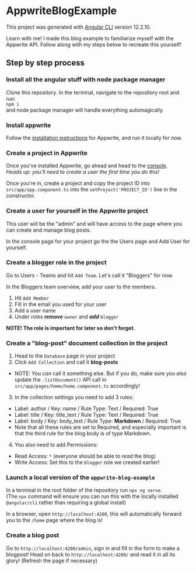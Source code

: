 # AppwriteBlogExample

This project was generated with [Angular CLI](https://github.com/angular/angular-cli) version 12.2.10.

Learn with me! I made this blog example to familiarize myself with the Appwrite API. Follow along with my steps below to recreate this yourself!

## Step by step process
### Install all the angular stuff with node package manager
Clone this repository. In the terminal, navigate to the repository root and run:  
`npm i`  
and node package manager will handle everything automagically.

### Install appwrite
Follow the [installation instructions](https://appwrite.io/docs/installation) for Appwrite, and run it locally for now.

### Create a project in Appwrite
Once you've installed Appwrite, go ahead and head to the [console](http://localhost/console).  
_Heads up: you'll need to create a user the first time you do this!_  

Once you're in, create a project and copy the project ID into `src/app/app.component.ts` into the `setProject('PROJECT_ID')` line in the constructor.

### Create a user for yourself in the Appwrite project
This user will be the "admin" and will have access to the page where you can create and manage blog posts.  

In the console page for your project go the the Users page and Add User for yourself.

### Create a blogger role in the project
Go to Users - Teams and hit `Add Team`. Let's call it "Bloggers" for now.  

In the Bloggers team overview, add your user to the members.
1. Hit `Add Member`
2. Fill in the email you used for your user
3. Add a user name
4. Under roles _**remove**_ `owner` and _**add**_ `blogger`

**NOTE! The role is important for later so don't forget.**

### Create a "blog-post" document collection in the project
1. Head to the `Database` page in your project
2. Click `Add Collection` and call it **blog-posts**
  - NOTE: You _can_ call it something else. But if you do, make sure you _also_ update the `.listDocument()` API call in `src/app/pages/home/home.component.ts` accordingly!
3. In the collection settings you need to add 3 rules:
  - Label: author / Key: name / Rule Type: Text / Required: True
  - Label: title / Key: title_text / Rule Type: Text / Required: True
  - Label: body / Key: body_text / Rule Type: **Markdown** / Required: True
  - Note that all these rules are set to Required, and especially important is that the third rule for the blog body is of type Markdown.
4. You also need to add Permissions:
  - Read Access: `*` (everyone should be able to _read_ the blog)
  - Write Access: Set this to the `blogger` role we created earlier!

### Launch a local version of the `appwrite-blog-example`
In a terminal in the root folder of the repository run `npx ng serve`.  
(The `npx` command will ensure you can run this with the locally installed `@angular/cli` rather than requiring a global install)  

In a browser, open `http://localhost:4200`, this will automatically forward you to the `/home` page where the blog is!

### Create a blog post
Go to `http://localhost:4200/admin`, sign in and fill in the form to make a blogpost! Head on back to `http://localhost:4200/` and read it in all its glory! (Refresh the page if necessary)
